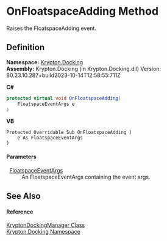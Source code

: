 # OnFloatspaceAdding Method


Raises the FloatspaceAdding event.



## Definition
**Namespace:** <a href="98399376-cf41-9454-4b4d-4fab2ca20bc7.md">Krypton.Docking</a>  
**Assembly:** Krypton.Docking (in Krypton.Docking.dll) Version: 80.23.10.287+build2023-10-14T12:58:55:711Z

**C#**
``` C#
protected virtual void OnFloatspaceAdding(
	FloatspaceEventArgs e
)
```
**VB**
``` VB
Protected Overridable Sub OnFloatspaceAdding ( 
	e As FloatspaceEventArgs
)
```



#### Parameters
<dl><dt>  <a href="7aedb527-8a2e-0a84-8cdc-a453f1cc7b70.md">FloatspaceEventArgs</a></dt><dd>An FloatspaceEventArgs containing the event args.</dd></dl>

## See Also


#### Reference
<a href="6c9c237d-95cb-a4ce-72c6-cd7684d3287e.md">KryptonDockingManager Class</a>  
<a href="98399376-cf41-9454-4b4d-4fab2ca20bc7.md">Krypton.Docking Namespace</a>  
